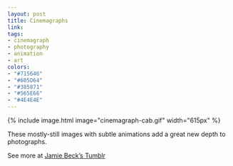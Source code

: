 ```yaml
---
layout: post
title: Cinemagraphs
link: 
tags:
- cinemagraph
- photography
- animation
- art
colors:
- "#715646"
- "#605D64"
- "#385871"
- "#565E66"
- "#4E4E4E"
---
```


{% include image.html image="cinemagraph-cab.gif" width="615px" %}

These mostly-still images with subtle animations add a great new depth to photographs. 

See more at [Jamie Beck’s Tumblr](http://fromme-toyou.tumblr.com/tagged/cinemagraph)
